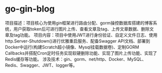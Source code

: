 # go-gin-blog
项目描述：项目核心为使用gin框架进行路由分配、gorm操控数据库搭建的博客系统，用户获取token后可进行图片上传、查看文章及tag、上传文章数据、删除文章及tag功能。
项目内容：项目中使用JWT进行身份验证、自定义文件日志、使用http.Server-Shutdown()进行优雅重启服务、配备Swagger API文档、部署到Docker中运行(构建Scratch超小镜像、Mysql挂载数据卷)、定制GORM Callbacks并搭配Cron定时任务实现软硬删除功能、实现了图片上传功能、实现了Redis缓存等功能。
涉及技术：gin、gorm、net/http、Docker、MySQL、Redis、Swagger、JWT、logger等。
